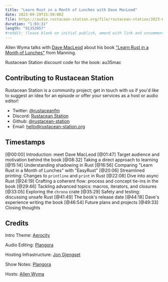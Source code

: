 ```yaml
---
title: "Learn Rust in a Month of Lunches with Dave MacLeod"
date: 2023-09-29T15:59:00Z
file: https://audio.rustacean-station.org/file/rustacean-station/2023-09-29-dave-macleod.mp3
duration: "1:03:31"
length: "91353957"
#reddit: (leave blank on initial publish, amend with link and uncomment this line after Reddit thread has been posted)
---
```


Allen Wyma talks with [Dave MacLeod](https://github.com/Dhghomon) about his book ["Learn Rust in a Month of Lunches"](http://mng.bz/OxOO) from Manning.

Rustacean Station discount code for the book: au35mac

## Contributing to Rustacean Station

Rustacean Station is a community project; get in touch with us if you'd like to suggest an idea for an episode or offer your services as a host or audio editor!

- Twitter: [@rustaceanfm](https://twitter.com/rustaceanfm)
- Discord: [Rustacean Station](https://discord.gg/cHc3Gyc)
- Github: [@rustacean-station](https://github.com/rustacean-station/)
- Email: [hello@rustacean-station.org](mailto:hello@rustacean-station.org)

## Timestamps
[@00:00] Introduction: meet Dave MacLeod
[@01:47] Target audience and motivation behind the book
[@08:32] Taking a direct approach to learning
[@15:14] Understanding shadowing in Rust
[@16:56] Comparing "Learn Rust in a Month of Lunches" with "EasyRust"
[@20:06] Streamlined printing: Changes to `printline` and `print` in Rust
[@22:08] Dive into async Rust
[@24:19] Crafting a coherent flow: process and concept tie-ins in the book
[@29:46] Tackling advanced topics: macros, iterators, and closures
[@33:05] Exploring the `chrono` crate
[@35:29] Safety and testing: discussing unsafe Rust
[@41:49] The book's release date
[@44:18] Dave's experience writing the book
[@46:54] Future plans and projects
[@49:33] Closing thoughts

## Credits

Intro Theme: [Aerocity](https://twitter.com/AerocityMusic)

Audio Editing: [Plangora](https://twitter.com/plangora)

Hosting Infrastructure: [Jon Gjengset](https://twitter.com/jonhoo/)

Show Notes: [Plangora](https://twitter.com/plangora)

Hosts: [Allen Wyma](https://twitter.com/allenwyma)
